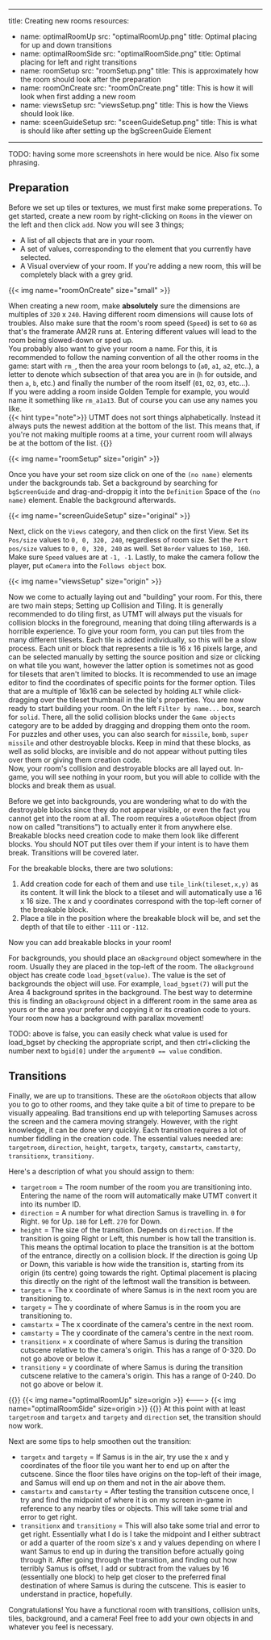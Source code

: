 
---
title: Creating new rooms
resources: 
  - name: optimalRoomUp
    src: "optimalRoomUp.png"
    title: Optimal placing for up and down transitions
  - name: optimalRoomSide
    src: "optimalRoomSide.png"
    title: Optimal placing for left and right transitions
  - name: roomSetup
    src: "roomSetup.png"
    title: This is approximately how the room should look after the preparation
  - name: roomOnCreate
    src: "roomOnCreate.png"
    title: This is how it will look when first adding a new room
  - name: viewsSetup
    src: "viewsSetup.png"
    title: This is how the Views should look like.
  - name: sceenGuideSetup
    src: "sceenGuideSetup.png"
    title: This is what is should like after setting up the bgScreenGuide Element 
---

TODO: having some more screenshots in here would be nice. Also fix some phrasing.


## Preparation
Before we set up tiles or textures, we must first make some preperations. To get started, create a new room by right-clicking on `Rooms` in the viewer on the left and then click `add`. Now you will see 3 things;
- A list of all objects that are in your room.
- A set of values, corresponding to the element that you currently have selected.
- A Visual overview of your room. If you're adding a new room, this will be completely black with a grey grid.

{{< img name="roomOnCreate" size="small" >}}

When creating a new room, make __absolutely__ sure the dimensions are multiples of `320` x `240`. Having different room dimensions will cause lots of troubles. Also make sure that the room's room speed (`Speed`) is set to `60` as that's the framerate AM2R runs at. Entering different values will lead to the room being slowed-down or sped up.  
You probably also want to give your room a name. For this, it is recommended to follow the naming convention of all the other rooms in the game: start with `rm_`, then the area your room belongs to (`a0`, `a1`, `a2`, etc..), a letter to denote which subsection of that area you are in (`h` for outside, and then `a`, `b`, etc.) and finally the number of the room itself (`01`, `02`, `03`, etc...).  
If you were adding a room inside Golden Temple for example, you would name it something like `rm_a1a13`. But of course you can use any names you like.  
{{< hint type="note">}}
UTMT does not sort things alphabetically. Instead it always puts the newest addition at the bottom of the list. This means that, if you're not making multiple rooms at a time, your current room will always be at the bottom of the list.
{{</hint>}}

{{< img name="roomSetup" size="origin" >}}

Once you have your set room size click on one of the `(no name)` elements under the backgrounds tab. Set a background by searching for `bgScreenGuide` and drag-and-droppig it into the `Definition` Space of the `(no name)` element. Enable the background afterwards. 

{{< img name="screenGuideSetup" size="original" >}}

Next, click on the `Views` category, and then click on the first View. Set its `Pos/size` values to `0, 0, 320, 240`, regardless of room size. Set the `Port pos/size` values to `0, 0, 320, 240` as well. Set `Border` values to `160, 160`. Make sure `Speed` values are at `-1, -1`. Lastly, to make the camera follow the player, put `oCamera` into the `Follows object` box.  

{{< img name="viewsSetup" size="origin" >}}

Now we come to actually laying out and "building" your room. For this, there are two main steps; Setting up Collision and Tiling. 
It is generally recommended to do tiling first, as UTMT will always put the visuals for collision blocks in the foreground, meaning that doing tiling afterwards is a horrible experience. 
To give your room form, you can put tiles from the many different tilesets. Each tile is added individually, so this will be a slow process. Each unit or block that represents a tile is 16 x 16 pixels large, and can be selected manually by setting the source position and size or clicking on what tile you want, however the latter option is sometimes not as good for tilesets that aren't limited to blocks. It is recommended to use an image editor to find the coordinates of specific points for the former option. Tiles that are a multiple of 16x16 can be selected by holding `ALT` while click-dragging over the tileset thumbnail in the tile's properties.
You are now ready to start building your room. On the left `Filter by name...` box, search for `solid`. There, all the solid collision blocks under the `Game objects` category are to be added by dragging and dropping them onto the room. For puzzles and other uses, you can also search for `missile`, `bomb`, `super missile` and other destroyable blocks. Keep in mind that these blocks, as well as solid blocks, are invisible and do not appear without putting tiles over them or giving them creation code.  
Now, your room's collision and destroyable blocks are all layed out. In-game, you will see nothing in your room, but you will able to collide with the blocks and break them as usual. 

Before we get into backgrounds, you are wondering what to do with the destroyable blocks since they do not appear visible, or even the fact you cannot get into the room at all. The room requires a `oGotoRoom` object (from now on called "transitions") to actually enter it from anywhere else. Breakable blocks need creation code to make them look like different blocks. You should NOT put tiles over them if your intent is to have them break.
Transitions will be covered later.

For the breakable blocks, there are two solutions:
1. Add creation code for each of them and use `tile_link(tileset,x,y)` as its content. It will link the block to a tileset and will automatically use a 16 x 16 size. The x and y coordinates correspond with the top-left corner of the breakable block. 
2. Place a tile in the position where the breakable block will be, and set the depth of that tile to either `-111` or `-112`.

Now you can add breakable blocks in your room!  

For backgrounds, you should place an `oBackground` object somewhere in the room. Usually they are placed in the top-left of the room. The `oBackground` object has create code `load_bgset(value)`. The value is the set of backgrounds the object will use. For example, `load_bgset(7)` will put the Area 4 background sprites in the background. The best way to determine this is finding an `oBackground` object in a different room in the same area as yours or the area your prefer and copying it or its creation code to yours. Your room now has a background with parallax movement!

TODO: above is false, you can easily check what value is used for load_bgset by checking the appropriate script, and then ctrl+clicking the number next to `bgid[0]` under the `argument0 == value` condition.

## Transitions
Finally, we are up to transitions. These are the `oGotoRoom` objects that allow you to go to other rooms, and they take quite a bit of time to prepare to be visually appealing. Bad transitions end up with teleporting Samuses across the screen and the camera moving strangely. However, with the right knowledge, it can be done very quickly. Each transition requires a lot of number fiddling in the creation code. The essential values needed are: `targetroom`, `direction`, `height`, `targetx`, `targety`, `camstartx`, `camstarty`, `transitionx`, `transitiony`.  

Here's a description of what you should assign to them:
- `targetroom` = The room number of the room you are transitioning into. Entering the name of the room will automatically make UTMT convert it into its number ID.
- `direction` = A number for what direction Samus is travelling in. `0` for Right. `90` for Up. `180` for Left. `270` for Down.
- `height` = The size of the transition. Depends on `direction`. If the transition is going Right or Left, this number is how tall the transition is. This means the optimal location to place the transition is at the bottom of the entrance, directly on a collision block. If the direction is going Up or Down, this variable is how wide the transition is, starting from its origin (its centre) going towards the right. Optimal placement is placing this directly on the right of the leftmost wall the transition is between. 
- `targetx` = The x coordinate of where Samus is in the next room you are transitioning to.
- `targety` = The y coordinate of where Samus is in the room you are transitioning to.
- `camstartx` = The x coordinate of the camera's centre in the next room.
- `camstarty` = The y coordinate of the camera's centre in the next room. 
- `transitionx` = x coordinate of where Samus is during the transition cutscene relative to the camera's origin. This has a range of 0-320. Do not go above or below it.
- `transitiony` = y coordinate of where Samus is during the transition cutscene relative to the camera's origin. This has a range of 0-240. Do not go above or below it.

{{<columns>}}
{{< img name="optimalRoomUp" size=origin >}}
<--->
{{< img name="optimalRoomSide" size=origin >}}
{{</columns>}}
At this point with at least `targetroom` and `targetx` and `targety` and `direction` set, the transition should now work.

Next are some tips to help smoothen out the transition:  
- `targetx` and `targety` = If Samus is in the air, try use the x and y coordinates of the floor tile you want her to end up on after the cutscene. Since the floor tiles have origins on the top-left of their image, and Samus will end up *on* them and not in the air above them.
- `camstartx` and `camstarty` = After testing the transition cutscene once, I try and find the midpoint of where it is on my screen in-game in reference to any nearby tiles or objects. This will take some trial and error to get right.
- `transitionx` and `transitiony` = This will also take some trial and error to get right. Essentially what I do is I take the midpoint and I either subtract or add a quarter of the room size's x and y values depending on where I want Samus to end up in during the transition before actually going through it. After going through the transition, and finding out how terribly Samus is offset, I add or subtract from the values by 16 (essentially one block) to help get closer to the preferred final destination of where Samus is during the cutscene. This is easier to understand in practice, hopefully.

Congratulations! You have a functional room with transitions, collision units, tiles, background, and a camera! Feel free to add your own objects in and whatever you feel is necessary.
